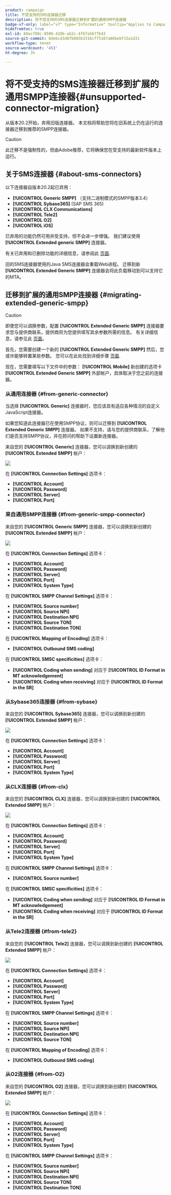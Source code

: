 ```yaml
---
product: campaign
title: 不受支持的SMS连接器迁移
description: 将不受支持的SMS连接器迁移到扩展的通用SMPP连接器
badge-v7-only: label="v7" type="Informative" tooltip="Applies to Campaign Classic v7 only"
hidefromtoc: true
exl-id: 60acf80c-8506-410b-ab2c-4f67a5677b43
source-git-commit: 8debcd3d8fb883b3316cf75187a86bebf15a1d31
workflow-type: tm+mt
source-wordcount: '453'
ht-degree: 3%

---
```


# 将不受支持的SMS连接器迁移到扩展的通用SMPP连接器{#unsupported-connector-migration}



从版本20.2开始，弃用旧版连接器。 本文档将帮助您将在旧系统上仍在运行的连接器迁移到推荐的SMPP连接器。

>[!CAUTION]
>
>此迁移不是强制性的，但由Adobe推荐，它将确保您在受支持的最新软件版本上运行。

## 关于SMS连接器 {#about-sms-connectors}

以下连接器自版本20.2起已弃用：

* **[!UICONTROL Generic SMPP]** （支持二进制模式的SMPP版本3.4）
* **[!UICONTROL Sybase365]** (SAP SMS 365)
* **[!UICONTROL CLX Communications]**
* **[!UICONTROL Tele2]**
* **[!UICONTROL O2]**
* **[!UICONTROL iOS]**

已弃用的功能仍然可用并受支持，但不会进一步增强。 我们建议使用 **[!UICONTROL Extended generic SMPP]** 连接器。

有关已弃用和已删除功能的详细信息，请参阅此 [页面](../../rn/using/deprecated-features.md).

旧的SMS连接器使用的Java SMS连接器会重载Web进程。 迁移到新 **[!UICONTROL Extended Generic SMPP]** 连接器会将此负载移动到可以支持它的MTA。

## 迁移到扩展的通用SMPP连接器 {#migrating-extended-generic-smpp}

>[!CAUTION]
>
>即使您可以调换参数，配置 **[!UICONTROL Extended Generic SMPP]** 连接器要求您与提供商联系，提供商将为您提供填写其余参数所需的信息。 有关详细信息，请参见此 [ 页面](sms-protocol.md)。

首先，您需要创建一个新的 **[!UICONTROL Extended Generic SMPP]** 然后，您或许能够转置某些参数。 您可以在此处找到详细步骤 [页面](sms-set-up.md#creating-an-smpp-external-account).

现在，您需要填写以下文件中的参数： **[!UICONTROL Mobile]** 新创建的选项卡 **[!UICONTROL Extended Generic SMPP]** 外部帐户，具体取决于您之前的连接器。

### 从通用连接器 {#from-generic-connector}

当选择 **[!UICONTROL Generic]** 连接器时，您应该具有适应各种情况的自定义JavaScript连接器。

如果您知道此连接器已在使用SMPP协议，则可以迁移到 **[!UICONTROL Extended Generic SMPP]** 连接器。 如果不支持，请与您的提供商联系，了解他们是否支持SMPP协议，并在顾问的帮助下设置新连接器。

来自您的 **[!UICONTROL Generic]** 连接器，您可以调换到新创建的 **[!UICONTROL Extended SMPP]** 帐户：

![](assets/smpp_generic.png)

在 **[!UICONTROL Connection Settings]** 选项卡：

* **[!UICONTROL Account]**
* **[!UICONTROL Password]**
* **[!UICONTROL Server]**
* **[!UICONTROL Port]**

### 来自通用SMPP连接器 {#from-generic-smpp-connector}

来自您的 **[!UICONTROL Generic SMPP]** 连接器，您可以调换到新创建的 **[!UICONTROL Extended SMPP]** 帐户：

![](assets/smpp_generic_2.png)

在 **[!UICONTROL Connection Settings]** 选项卡：

* **[!UICONTROL Account]**
* **[!UICONTROL Password]**
* **[!UICONTROL Server]**
* **[!UICONTROL Port]**
* **[!UICONTROL System Type]**

在 **[!UICONTROL SMPP Channel Settings]** 选项卡：

* **[!UICONTROL Source number]**
* **[!UICONTROL Source NPI]**
* **[!UICONTROL Destination NPI]**
* **[!UICONTROL Source TON]**
* **[!UICONTROL Destination TON]**

在 **[!UICONTROL Mapping of Encoding]** 选项卡：

* **[!UICONTROL Outbound SMS coding]**

在 **[!UICONTROL SMSC specificities]** 选项卡：

* **[!UICONTROL Coding when sending]** 对应于 **[!UICONTROL ID Format in MT acknowledgement]**
* **[!UICONTROL Coding when receiving]** 对应于 **[!UICONTROL ID Format in the SR]**

### 从Sybase365连接器 {#from-sybase}

来自您的 **[!UICONTROL Sybase365]** 连接器，您可以调换到新创建的 **[!UICONTROL Extended SMPP]** 帐户：

![](assets/smpp_3.png)

在 **[!UICONTROL Connection Settings]** 选项卡：

* **[!UICONTROL Account]**
* **[!UICONTROL Password]**
* **[!UICONTROL Server]**
* **[!UICONTROL Port]**
* **[!UICONTROL System Type]**

### 从CLX连接器 {#from-clx}

来自您的 **[!UICONTROL CLX]** 连接器，您可以调换到新创建的 **[!UICONTROL Extended SMPP]** 帐户：

![](assets/smpp_4.png)

在 **[!UICONTROL Connection Settings]** 选项卡：

* **[!UICONTROL Account]**
* **[!UICONTROL Password]**
* **[!UICONTROL Server]**
* **[!UICONTROL Port]**
* **[!UICONTROL System Type]**

在 **[!UICONTROL SMPP Channel Settings]** 选项卡：

* **[!UICONTROL Source number]**

在 **[!UICONTROL SMSC specificities]** 选项卡：

* **[!UICONTROL Coding when sending]** 对应于 **[!UICONTROL ID Format in MT acknowledgement]**
* **[!UICONTROL Coding when receiving]** 对应于 **[!UICONTROL ID Format in the SR]**

### 从Tele2连接器 {#from-tele2}

来自您的 **[!UICONTROL Tele2]** 连接器，您可以调换到新创建的 **[!UICONTROL Extended SMPP]** 帐户：

![](assets/smpp_6.png)

在 **[!UICONTROL Connection Settings]** 选项卡：

* **[!UICONTROL Account]**
* **[!UICONTROL Password]**
* **[!UICONTROL Server]**
* **[!UICONTROL Port]**
* **[!UICONTROL System Type]**

在 **[!UICONTROL SMPP Channel Settings]** 选项卡：

* **[!UICONTROL Source number]**
* **[!UICONTROL Source NPI]**
* **[!UICONTROL Destination NPI]**
* **[!UICONTROL Source TON]**

在 **[!UICONTROL Mapping of Encoding]** 选项卡：

* **[!UICONTROL Outbound SMS coding]**

### 从O2连接器 {#from-O2}

来自您的 **[!UICONTROL O2]** 连接器，您可以调换到新创建的 **[!UICONTROL Extended SMPP]** 帐户：

![](assets/smpp_5.png)

在 **[!UICONTROL Connection Settings]** 选项卡：

* **[!UICONTROL Account]**
* **[!UICONTROL Password]**
* **[!UICONTROL Server]**
* **[!UICONTROL Port]**
* **[!UICONTROL System Type]**

在 **[!UICONTROL SMPP Channel Settings]** 选项卡：

* **[!UICONTROL Source number]**
* **[!UICONTROL Source NPI]**
* **[!UICONTROL Destination NPI]**
* **[!UICONTROL Source TON]**
* **[!UICONTROL Destination TON]**
